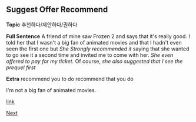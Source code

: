 Suggest Offer Recommend
------------

**Topic**
추천하다/제안하다/권하다

**Full Sentence**
A friend of mine saw Frozen 2 and says that it's really good.
I told her that I wasn't a big fan of animated movies and that I hadn't even seen the first one but 
*She Strongly recommended it* saying that she wanted to go see it a second time and invited me to come with her.
*She even offered to pay for my ticket.*
Of course, *she also suggested that I see the prequel first*



**Extra**
recommend you to do
recommend that you do

I'm not a big fan of animated movies.

[link](https://www.youtube.com/watch?v=WvVbDdT356c)



[Next](./%NEXT)
